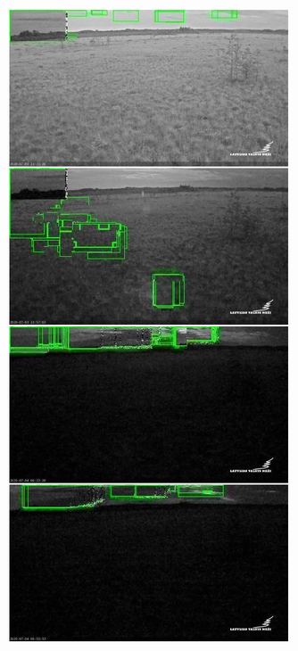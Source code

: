 ![20200703-221844-224849](in/20200703/20200703-221844-224849_0_.jpg)
![20200703-224854-231859](in/20200703/20200703-224854-231859_0_.jpg)
![20200703-231904-234909](in/20200703/20200703-231904-234909_0_.jpg)
![20200703-234914-000004](in/20200703/20200703-234914-000004_0_.jpg)
